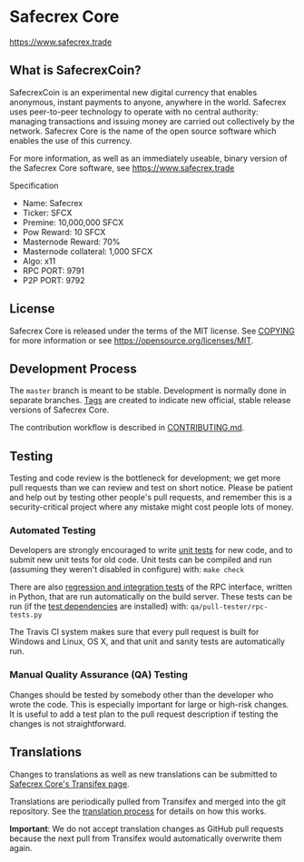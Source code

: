 Safecrex Core  
===============================

 

https://www.safecrex.trade


What is SafecrexCoin?
----------------

SafecrexCoin is an experimental new digital currency that enables anonymous, instant
payments to anyone, anywhere in the world. Safecrex uses peer-to-peer technology
to operate with no central authority: managing transactions and issuing money
are carried out collectively by the network. Safecrex Core is the name of the open
source software which enables the use of this currency.

For more information, as well as an immediately useable, binary version of
the Safecrex Core software, see https://www.safecrex.trade

Specification

 - Name: Safecrex
 - Ticker: SFCX
 - Premine: 10,000,000 SFCX
 - Pow Reward: 10 SFCX
 - Masternode Reward: 70%
 - Masternode collateral: 1,000 SFCX
 - Algo: x11
 - RPC PORT: 9791
 - P2P PORT: 9792
 
License
-------

Safecrex Core is released under the terms of the MIT license. See [COPYING](COPYING) for more
information or see https://opensource.org/licenses/MIT.

Development Process
-------------------

The `master` branch is meant to be stable. Development is normally done in separate branches.
[Tags](https://github.com/safecrex/safecrexcore/tags) are created to indicate new official,
stable release versions of Safecrex Core.

The contribution workflow is described in [CONTRIBUTING.md](CONTRIBUTING.md).

Testing
-------

Testing and code review is the bottleneck for development; we get more pull
requests than we can review and test on short notice. Please be patient and help out by testing
other people's pull requests, and remember this is a security-critical project where any mistake might cost people
lots of money.

### Automated Testing

Developers are strongly encouraged to write [unit tests](/doc/unit-tests.md) for new code, and to
submit new unit tests for old code. Unit tests can be compiled and run
(assuming they weren't disabled in configure) with: `make check`

There are also [regression and integration tests](/qa) of the RPC interface, written
in Python, that are run automatically on the build server.
These tests can be run (if the [test dependencies](/qa) are installed) with: `qa/pull-tester/rpc-tests.py`

The Travis CI system makes sure that every pull request is built for Windows
and Linux, OS X, and that unit and sanity tests are automatically run.

### Manual Quality Assurance (QA) Testing

Changes should be tested by somebody other than the developer who wrote the
code. This is especially important for large or high-risk changes. It is useful
to add a test plan to the pull request description if testing the changes is
not straightforward.

Translations
------------

Changes to translations as well as new translations can be submitted to
[Safecrex Core's Transifex page](https://www.transifex.com/projects/p/safecrex/).

Translations are periodically pulled from Transifex and merged into the git repository. See the
[translation process](doc/translation_process.md) for details on how this works.

**Important**: We do not accept translation changes as GitHub pull requests because the next
pull from Transifex would automatically overwrite them again.

 

